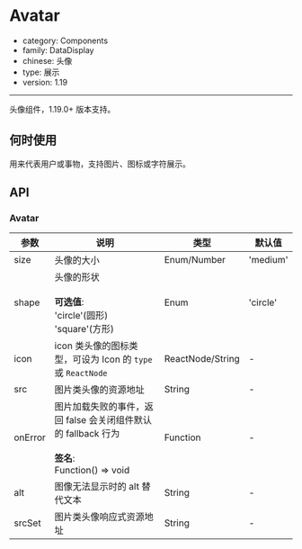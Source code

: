 # Avatar

-   category: Components
-   family: DataDisplay
-   chinese: 头像
-   type: 展示
-   version: 1.19

---

头像组件，1.19.0+ 版本支持。

## 何时使用

用来代表用户或事物，支持图片、图标或字符展示。

## API

### Avatar

| 参数      | 说明                                                                           | 类型               | 默认值      |
| ------- | ---------------------------------------------------------------------------- | ---------------- | -------- |
| size    | 头像的大小                                                                        | Enum/Number      | 'medium' |
| shape   | 头像的形状<br><br>**可选值**:<br>'circle'(圆形)<br>'square'(方形)                        | Enum             | 'circle' |
| icon    | icon 类头像的图标类型，可设为 Icon 的 `type` 或 `ReactNode`                                | ReactNode/String | -        |
| src     | 图片类头像的资源地址                                                                   | String           | -        |
| onError | 图片加载失败的事件，返回 false 会关闭组件默认的 fallback 行为<br><br>**签名**:<br>Function() => void | Function         | -        |
| alt     | 图像无法显示时的 alt 替代文本                                                            | String           | -        |
| srcSet  | 图片类头像响应式资源地址                                                                 | String           | -        |
